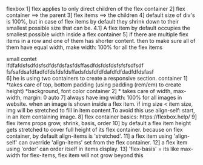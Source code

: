 flexbox
1] flex applies to only direct children of the flex container
2] flex container ==> the parent
3] flex items ==> the children
4] default size of div's is 100%, but in case of flex items by default they shrink down to their smallest possible size that can be. 
4.1] A flex item by default occupies the smallest possible width inside a flex container
5] if there are multiple flex items in a row and one of them has shorter content. then to make sure all of 
them have equal width, make width: 100% for all the flex items
<div flex-container direction-row>
<div flex-column width-100>small contet</div>
<div flex-column width-100>lfdfafdsfsdfdsfsdfdsfdsfasfdsffasdfdsfdsfdsfsfsfsdfsdf</div>
<div flex-column width-100>fsfsafdsafdfadfdfdsfdsfdsffadsfdsfdfdfdafdfdfdadfdfdsfasf</div>
</div> 
6] he is using two containers to create a responsive section.
container 1] 
*takes care of top, bottom padding (using padding (rem/em) to create height)
*background, font color
container 2]
* takes care of width, max-width, margin: 0 auto
<container-1>
    <container-2></container-2>
</container-1>
7] always have img width: 100% for all images in website.
   when an image is shown inside a flex item. if img size < item size, img will be stretched to fill in item content.To avoid this use align-self: start, in an item containing image.
8] flex container basics: https://flexbox.help/
9] flex items props
grow, shrink, basis, order
10] by default a flex item height gets stretched to cover full height of its flex container.
because on flex container, by default align-items is 'stretched'.
11] a flex item using 'align-self' can override 'align-items' set from the flex container.
12] a flex item using 'order' can order itself in items display.
13] 'flex-basis' = its like max-width for flex-items, flex item will not grow beyond this